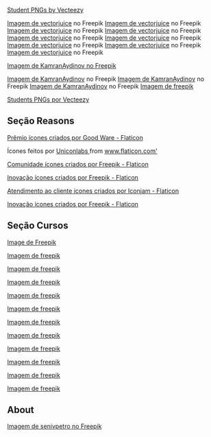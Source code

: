<a href="https://www.vecteezy.com/free-png/student">Student PNGs by Vecteezy</a>

<a href="https://br.freepik.com/vetores-gratis/video-tutorial-de-design-grafico-curso-de-arte-tradicional-na-internet-masterclass-online-do-pintor-aula-a-distancia-de-web-designer-pintura-e-learning-educacao_12083109.htm#query=design%20grafico&position=1&from_view=author&uuid=08b88562-7d96-412c-be34-f7be9e8c1174">Imagem de vectorjuice</a> no Freepik
<a href="https://br.freepik.com/vetores-gratis/construcao-de-sites-grafico-web-design-de-interface-site-responsivo-engenharia-e-desenvolvimento-de-software-personagem-de-desenho-animado-do-programador-masculino-ilustracao-vetorial-de-metafora-de-conceito-isolado_12083503.htm#query=design%20ui/ux&position=29&from_view=author&uuid=272eb6ce-a994-4557-85be-4af91752f2c6">Imagem de vectorjuice</a> no Freepik
<a href="https://br.freepik.com/vetores-gratis/ilustracao-do-conceito-abstrato-de-desenvolvimento-de-jogos-de-computador_12290867.htm#query=games&position=0&from_view=author&uuid=3e0c3c87-d601-4de2-a893-036f6efb642e">Imagem de vectorjuice</a> no Freepik
<a href="https://br.freepik.com/vetores-gratis/ideia-de-anuncios-na-internet-servico-de-computacao-em-nuvem-mensagens-diretas-comunicacao-em-rede-publicidade-viral-marketing-de-conteudo-promocao-em-redes-sociais-ilustracao-vetorial-de-metafora-de-conceito-isolado_12470274.htm#query=conte%C3%BAdo&position=1&from_view=author&uuid=27543df2-8a75-4bee-8486-7be1e79b90c7">Imagem de vectorjuice</a> no Freepik
<a href="https://br.freepik.com/vetores-gratis/motor-de-otimizacao-de-busca-promocao-online-personagem-de-desenho-animado-do-gerente-de-smm-configuracoes-moveis-ajuste-de-ferramentas-plataforma-de-negocios-analise-do-site-ilustracao-vetorial-de-metafora-de-conceito-isolado_12083278.htm#query=seo&position=0&from_view=author&uuid=aaad93df-534f-47e9-92b8-5386622c5ea8">Imagem de vectorjuice</a> no Freepik
<a href="https://br.freepik.com/vetores-gratis/notificacao-de-midia-social-redes-online-smartphone-icones-de-aplicativos-multimidia-aplicativos-de-gadget-modernos-atualizando-elemento-de-design-plano-isolado_12083079.htm#query=social%20media&position=0&from_view=author&uuid=99ddc310-836b-4b11-b69f-8a8b28171dec">Imagem de vectorjuice</a> no Freepik
<a href="https://br.freepik.com/vetores-gratis/ilustracao-do-conceito-abstrato-do-acampamento-de-programacao-de-computador_12291318.htm#query=programmer&position=8&from_view=author&uuid=5cb3fedc-17a5-4c90-a0ec-bb444475e4d9">Imagem de vectorjuice</a> no Freepik
<a href="https://br.freepik.com/vetores-gratis/teste-e-otimizacao-de-aplicativos-designer-ux-desenvolvedor-interface-de-smartphone-aplicativo-de-telefone-movel-de-programacao-de-personagem-de-desenho-animado-feminino_12083132.htm#query=mobile&position=2&from_view=author&uuid=5133ccc5-f564-4d08-a04b-75ac1cff869d">Imagem de vectorjuice</a> no Freepik
<a href="https://br.freepik.com/vetores-gratis/ilustracao-do-conceito-abstrato-de-robotica-em-nuvem_12291072.htm#query=ia&position=7&from_view=author&uuid=cc0d1bed-8b6f-4921-a48d-722f19c8134b">Imagem de vectorjuice</a> no Freepik

<a href="https://br.freepik.com/fotos-gratis/vista-frontal-de-um-estudante-do-sexo-masculino-usando-uma-mochila-preta-segurando-cadernos-e-arquivos-na-parede-azul_11138801.htm#fromView=search&page=1&position=2&uuid=89eab285-72e2-496f-bfb9-85a941c29e7d">Imagem de KamranAydinov no Freepik</a>

<a href="https://br.freepik.com/fotos-gratis/vista-frontal-jovem-aluna-em-camisa-vermelha-usando-mochila-segurando-o-caderno-sobre-fundo-azul-claro_11016023.htm#query=estudante&position=4&from_view=author&uuid=aadc889e-7b54-4a5a-9beb-bb8a56276082">Imagem de KamranAydinov</a> no Freepik
<a href="https://br.freepik.com/fotos-gratis/vista-frontal-de-um-estudante-do-sexo-masculino-em-uma-mochila-de-camiseta-amarela-escura-segurando-arquivos-e-livros-na-parede-azul-clara_11408603.htm#query=estudante&position=1&from_view=author&uuid=aadc889e-7b54-4a5a-9beb-bb8a56276082">Imagem de KamranAydinov</a> no Freepik
<a href="https://br.freepik.com/fotos-gratis/aluna-com-jaqueta-preta-usando-mochila-segurando-um-arquivo-com-cadernos-na-parede-azul_11244430.htm#query=estudante&position=19&from_view=author&uuid=aadc889e-7b54-4a5a-9beb-bb8a56276082">Imagem de KamranAydinov</a> no Freepik
<a href="https://br.freepik.com/fotos-gratis/pessoas-de-coworking-trabalhando-juntas_23988373.htm#fromView=search&page=1&position=4&uuid=af97cbe9-9b3d-4adf-beca-8582117d6b04">Imagem de freepik</a>

<a href="https://pt.vecteezy.com/png-gratis/students">Students PNGs por Vecteezy</a>


## Seção Reasons

<a href="https://www.flaticon.com/br/icones-gratis/premio" title="prêmio ícones">Prêmio ícones criados por Good Ware - Flaticon</a>
<div> Ícones feitos por <a href="https://www.flaticon.com/br/autores/uniconlabs" title="Uniconlabs"> Uniconlabs </a> from <a href="https://www.flaticon.com/br/" title="Flaticon">www.flaticon.com'</a></div>

<a href="https://www.flaticon.com/br/icones-gratis/comunidade" title="comunidade ícones">Comunidade ícones criados por Freepik - Flaticon</a>

<a href="https://www.flaticon.com/br/icones-gratis/inovacao" title="inovação ícones">Inovação ícones criados por Freepik - Flaticon</a>

<a href="https://www.flaticon.com/br/icones-gratis/atendimento-ao-cliente" title="atendimento ao cliente ícones">Atendimento ao cliente ícones criados por Iconjam - Flaticon</a>

<a href="https://www.flaticon.com/br/icones-gratis/inovacao" title="inovação ícones">Inovação ícones criados por Freepik - Flaticon</a>


## Seção Cursos

<a href="https://br.freepik.com/fotos-gratis/pessoa-na-frente-do-computador-trabalhando-html_36189963.htm#fromView=search&page=1&position=4&uuid=fd82f638-d96c-4563-9843-8b7f57840ed6">Image de Freepik</a>

<a href="https://br.freepik.com/fotos-gratis/plano-de-fundo-de-programacao-com-pessoa-trabalhando-com-codigos-no-computador_38669459.htm#fromView=search&page=1&position=0&uuid=ebe31891-6b27-4f82-8ffa-2a81cb65df47">Imagem de freepik</a>

<a href="https://br.freepik.com/fotos-gratis/representacoes-da-experiencia-do-usuario-e-design-de-interface_37153465.htm#fromView=search&page=1&position=6&uuid=78ac2049-43c6-413c-8e8c-c24936627b67">Imagem de freepik</a>

<a href="https://br.freepik.com/fotos-gratis/representacoes-da-experiencia-do-usuario-e-design-de-interface_36298555.htm#fromView=search&page=1&position=0&uuid=2266d1c8-5447-4c0a-9268-26d95e35213e">Imagem de freepik</a>

<a href="https://br.freepik.com/fotos-gratis/representacoes-da-experiencia-do-usuario-e-design-de-interface_37153499.htm#fromView=search&page=1&position=16&uuid=2266d1c8-5447-4c0a-9268-26d95e35213e">Imagem de freepik</a>


<a href="https://br.freepik.com/fotos-gratis/conceito-de-colagem-de-html-e-css-com-pessoa_36295457.htm#fromView=search&page=1&position=6&uuid=e48922ae-28c0-48f7-9550-a06ad811acdf">Imagem de freepik</a>


<a href="https://br.freepik.com/fotos-gratis/conceito-de-controle-de-qualidade-padrao-m_36027721.htm#fromView=search&page=1&position=3&uuid=1d1aa400-a71e-4484-b16d-9340f01092f9">Imagem de freepik</a>

<a href="https://br.freepik.com/fotos-gratis/plano-de-fundo-de-programacao-com-pessoa-trabalhando-com-codigos-no-computador_38669443.htm#fromView=search&page=1&position=1&uuid=c21ed91a-e641-4e3d-a069-85cd23e1e60d">Imagem de freepik</a>


<a href="https://br.freepik.com/fotos-gratis/conceito-de-nuvem-ai-com-braco-robotico_32471126.htm#fromView=search&page=1&position=0&uuid=2807dbce-1d6d-4f9b-b984-78a48711d1b4">Imagem de freepik</a>

<a href="https://br.freepik.com/fotos-gratis/conceito-de-rpa-com-tela-de-toque-de-mao-embacada_23992698.htm#fromView=search&page=1&position=3&uuid=bf206fe6-8afe-470c-92f2-c40b82bfbbc0">Imagem de freepik</a>

<a href="https://br.freepik.com/fotos-gratis/conceito-de-hospedagem-de-sites-com-nuvem_26412542.htm#fromView=search&page=1&position=8&uuid=65135d4d-799f-44bc-bd97-be34e2721673">Imagem de freepik</a>

<a href="https://br.freepik.com/fotos-gratis/trabalhadores-de-escritorio-usando-graficos-de-financas_42621736.htm#fromView=search&page=1&position=8&uuid=5b180c70-92ce-43c7-b615-af5ce4d56bfc">Imagem de freepik</a>


## About 

<a href="https://br.freepik.com/fotos-gratis/grupo-de-pessoas-trabalhando-no-plano-de-negocios-em-um-escritorio_5495105.htm#fromView=search&page=1&position=2&uuid=146055d4-d8e4-4985-9bc5-86000f0a9882">Imagem de senivpetro no Freepik</a>